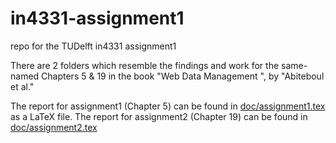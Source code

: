 in4331-assignment1
==================

repo for the TUDelft in4331 assignment1

There are 2 folders which resemble the findings and work for the same-named Chapters 5 & 19 in the book "Web Data Management
", by "Abiteboul et al."

The report for assignment1 (Chapter 5) can be found in [doc/assignment1.tex](doc/assignment1.tex) as a LaTeX file.
The report for assignment2 (Chapter 19) can be found in [doc/assignment2.tex](doc/assignment2.tex)
